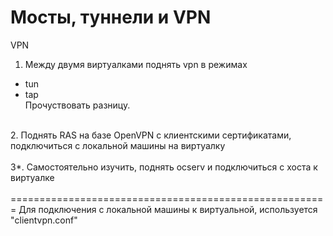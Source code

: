 #  Мосты, туннели и VPN 
VPN <br />
1. Между двумя виртуалками поднять vpn в режимах<br />
- tun<br />
- tap<br />
Прочуствовать разницу.<br />
<br />
2. Поднять RAS на базе OpenVPN с клиентскими сертификатами, подключиться с локальной машины на виртуалку<br />
<br />
3*. Самостоятельно изучить, поднять ocserv и подключиться с хоста к виртуалке <br />
<br />
=======================================================
Для подключения с локальной машины к виртуальной, используется "clientvpn.conf"

